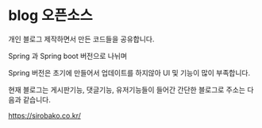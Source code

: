 <h1>blog 오픈소스</h1>

개인 블로그 제작하면서 만든 코드들을 공유합니다. 

Spring 과 Spring boot 버전으로 나뉘며

Spring 버전은 초기에 만들어서 업데이트를 하지않아 UI 및 기능이 많이 부족합니다. 


현재 블로그는 게시판기능, 댓글기능, 유저기능들이 들어간 간단한 블로그로 주소는 다음과 같습니다.

<a href = "https://sirobako.co.kr">https://sirobako.co.kr/</a>
